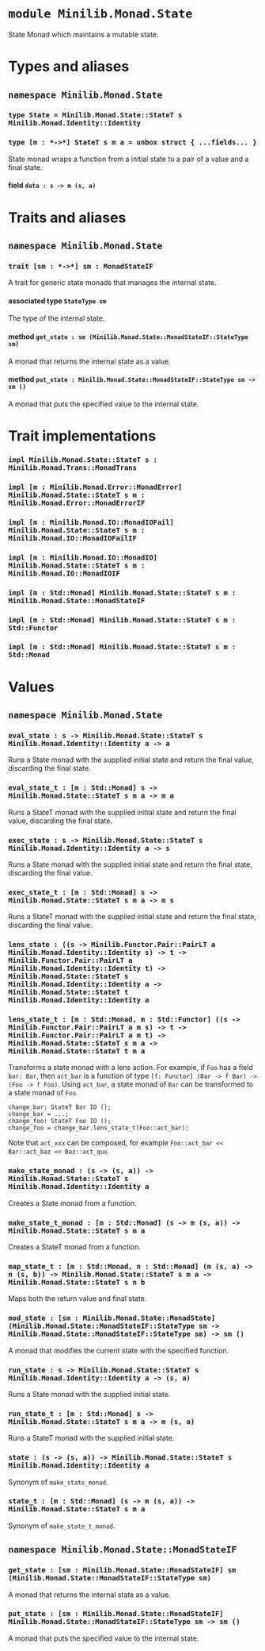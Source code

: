 # `module Minilib.Monad.State`

State Monad which maintains a mutable state.

# Types and aliases

## `namespace Minilib.Monad.State`

### `type State = Minilib.Monad.State::StateT s Minilib.Monad.Identity::Identity`

### `type [m : *->*] StateT s m a = unbox struct { ...fields... }`

State monad wraps a function from a initial state to a pair of a value and a final state.

#### field `data : s -> m (s, a)`

# Traits and aliases

## `namespace Minilib.Monad.State`

### `trait [sm : *->*] sm : MonadStateIF`

A trait for generic state monads that manages the internal state.

#### associated type `StateType sm`

The type of the internal state.

#### method `get_state : sm (Minilib.Monad.State::MonadStateIF::StateType sm)`

A monad that returns the internal state as a value.

#### method `put_state : Minilib.Monad.State::MonadStateIF::StateType sm -> sm ()`

A monad that puts the specified value to the internal state.

# Trait implementations

### `impl Minilib.Monad.State::StateT s : Minilib.Monad.Trans::MonadTrans`

### `impl [m : Minilib.Monad.Error::MonadError] Minilib.Monad.State::StateT s m : Minilib.Monad.Error::MonadErrorIF`

### `impl [m : Minilib.Monad.IO::MonadIOFail] Minilib.Monad.State::StateT s m : Minilib.Monad.IO::MonadIOFailIF`

### `impl [m : Minilib.Monad.IO::MonadIO] Minilib.Monad.State::StateT s m : Minilib.Monad.IO::MonadIOIF`

### `impl [m : Std::Monad] Minilib.Monad.State::StateT s m : Minilib.Monad.State::MonadStateIF`

### `impl [m : Std::Monad] Minilib.Monad.State::StateT s m : Std::Functor`

### `impl [m : Std::Monad] Minilib.Monad.State::StateT s m : Std::Monad`

# Values

## `namespace Minilib.Monad.State`

### `eval_state : s -> Minilib.Monad.State::StateT s Minilib.Monad.Identity::Identity a -> a`

Runs a State monad with the supplied initial state and return the final value, discarding the final state.

### `eval_state_t : [m : Std::Monad] s -> Minilib.Monad.State::StateT s m a -> m a`

Runs a StateT monad with the supplied initial state and return the final value, discarding the final state.

### `exec_state : s -> Minilib.Monad.State::StateT s Minilib.Monad.Identity::Identity a -> s`

Runs a State monad with the supplied initial state and return the final state, discarding the final value.

### `exec_state_t : [m : Std::Monad] s -> Minilib.Monad.State::StateT s m a -> m s`

Runs a StateT monad with the supplied initial state and return the final state, discarding the final value.

### `lens_state : ((s -> Minilib.Functor.Pair::PairLT a Minilib.Monad.Identity::Identity s) -> t -> Minilib.Functor.Pair::PairLT a Minilib.Monad.Identity::Identity t) -> Minilib.Monad.State::StateT s Minilib.Monad.Identity::Identity a -> Minilib.Monad.State::StateT t Minilib.Monad.Identity::Identity a`

### `lens_state_t : [m : Std::Monad, m : Std::Functor] ((s -> Minilib.Functor.Pair::PairLT a m s) -> t -> Minilib.Functor.Pair::PairLT a m t) -> Minilib.Monad.State::StateT s m a -> Minilib.Monad.State::StateT t m a`

Transforms a state monad with a lens action.
For example, if `Foo` has a field `bar: Bar`, then `act_bar` is a function of type
`[f: Functor] (Bar -> f Bar) -> (Foo -> f Foo)`.
Using `act_bar`, a state monad of `Bar` can be transformed to a state monad of `Foo`.
```
change_bar: StateT Bar IO ();
change_bar = ...;
change_foo: StateT Foo IO ();
change_foo = change_bar.lens_state_t(Foo::act_bar);
```
Note that `act_xxx` can be composed, for example `Foo::act_bar << Bar::act_baz << Baz::act_qux`.

### `make_state_monad : (s -> (s, a)) -> Minilib.Monad.State::StateT s Minilib.Monad.Identity::Identity a`

Creates a State monad from a function.

### `make_state_t_monad : [m : Std::Monad] (s -> m (s, a)) -> Minilib.Monad.State::StateT s m a`

Creates a StateT monad from a function.

### `map_state_t : [m : Std::Monad, n : Std::Monad] (m (s, a) -> n (s, b)) -> Minilib.Monad.State::StateT s m a -> Minilib.Monad.State::StateT s n b`

Maps both the return value and final state.

### `mod_state : [sm : Minilib.Monad.State::MonadState] (Minilib.Monad.State::MonadStateIF::StateType sm -> Minilib.Monad.State::MonadStateIF::StateType sm) -> sm ()`

A monad that modifies the current state with the specified function.

### `run_state : s -> Minilib.Monad.State::StateT s Minilib.Monad.Identity::Identity a -> (s, a)`

Runs a State monad with the supplied initial state.

### `run_state_t : [m : Std::Monad] s -> Minilib.Monad.State::StateT s m a -> m (s, a)`

Runs a StateT monad with the supplied initial state.

### `state : (s -> (s, a)) -> Minilib.Monad.State::StateT s Minilib.Monad.Identity::Identity a`

Synonym of `make_state_monad`.

### `state_t : [m : Std::Monad] (s -> m (s, a)) -> Minilib.Monad.State::StateT s m a`

Synonym of `make_state_t_monad`.

## `namespace Minilib.Monad.State::MonadStateIF`

### `get_state : [sm : Minilib.Monad.State::MonadStateIF] sm (Minilib.Monad.State::MonadStateIF::StateType sm)`

A monad that returns the internal state as a value.

### `put_state : [sm : Minilib.Monad.State::MonadStateIF] Minilib.Monad.State::MonadStateIF::StateType sm -> sm ()`

A monad that puts the specified value to the internal state.
